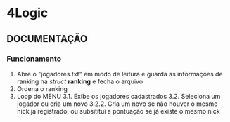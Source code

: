 # 4Logic 
## DOCUMENTAÇÃO
### Funcionamento 
1. Abre o "jogadores.txt" em modo de leitura e guarda as informações de ranking na _struct_ <b>ranking</b> e fecha o arquivo
2. Ordena o ranking
3. Loop do MENU
3.1. Exibe os jogadores cadastrados
3.2. Seleciona um jogador ou cria um novo
3.2.2. Cria um novo se não houver o mesmo nick já registrado, ou subsititui a pontuação se já existe o mesmo nick
